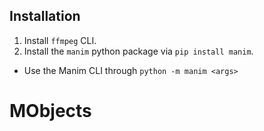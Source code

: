 ## Installation
1. Install `ffmpeg` CLI.
2. Install the `manim` python package via `pip install manim`.

- Use the Manim CLI through `python -m manim <args>`

# MObjects
